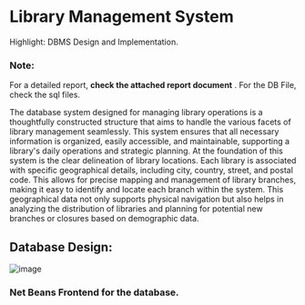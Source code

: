 # Library Management System

Highlight: DBMS Design and Implementation.

### Note:
For a detailed report, **check the attached report document** . For the DB File, check the sql files.

The database system designed for managing library operations is a thoughtfully
constructed structure that aims to handle the various facets of library management
seamlessly. This system ensures that all necessary information is organized, easily
accessible, and maintainable, supporting a library's daily operations and strategic
planning.
At the foundation of this system is the clear delineation of library locations. Each library
is associated with specific geographical details, including city, country, street, and postal
code. This allows for precise mapping and management of library branches, making it
easy to identify and locate each branch within the system. This geographical data not
only supports physical navigation but also helps in analyzing the distribution of libraries
and planning for potential new branches or closures based on demographic data.

## Database Design:

![image](https://github.com/user-attachments/assets/9d139b6e-6424-4650-8885-f93fc690f3ef)

### Net Beans Frontend for the database.

